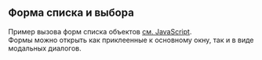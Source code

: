 ## Форма списка и выбора
Пример вызова форм списка объектов [см. JavaScript](#obj=01121&view=js).<br />
Формы можно открыть как приклеенные к основному окну, так и в виде модальных диалогов.